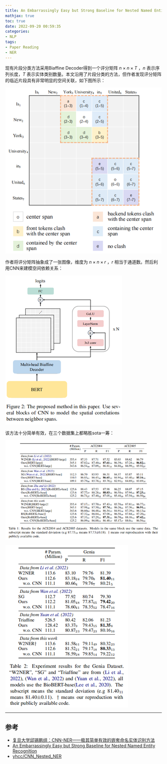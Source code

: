 ```yaml
---
title: An Embarrassingly Easy but Strong Baseline for Nested Named Entity Recognition
mathjax: true
toc: true
date: 2022-09-20 00:59:35
categories:
- NLP
tags:
- Paper Reading
- NER
---
```

现有片段分类方法采用Biaffine Decoder得到一个评分矩阵 $n \times n \times T$ ，$n$ 表示序列长度，$T$ 表示实体类别数量。本文沿用了片段分类的方法，但作者发现评分矩阵的临近片段具有非常明显的空间关联，如下图所示：

<!--more-->

![example](./An-Embarrassingly-Easy-but-Strong-Baseline-for-Nested-Named-Entity-Recognition/example.png)

作者将评分矩阵抽象成了一张图像，维度为 $n \times n \times r$ ，$r$ 相当于通道数。然后利用CNN来建模空间依赖关系：

![model](./An-Embarrassingly-Easy-but-Strong-Baseline-for-Nested-Named-Entity-Recognition/model.jpg)


该方法十分简单有效，在三个数据集上都略胜sota一筹：

![table1](./An-Embarrassingly-Easy-but-Strong-Baseline-for-Nested-Named-Entity-Recognition/table1.png)

![table2](./An-Embarrassingly-Easy-but-Strong-Baseline-for-Nested-Named-Entity-Recognition/table2.png)

___

## 参考

- [​复旦大学邱锡鹏组：CNN-NER——极其简单有效的嵌套命名实体识别方法](https://mp.weixin.qq.com/s/z8CgjK57nN4bFlKa-UUQWg)
- [An Embarrassingly Easy but Strong Baseline for Nested Named Entity Recognition](https://arxiv.org/abs/2208.04534)
- [yhcc/CNN_Nested_NER](https://github.com/yhcc/CNN_Nested_NER)